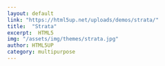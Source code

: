 ```yaml
---
layout: default
link: "https://html5up.net/uploads/demos/strata/"
title:  "Strata"
excerpt:  HTML5
img: "/assets/img/themes/strata.jpg"
author: HTML5UP
category: multipurpose
---
```


